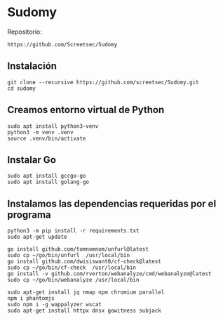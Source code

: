 <h1>Sudomy</h1>

Repositorio:
```
https://github.com/Screetsec/Sudomy
```

<h2>Instalación</h2>

```
git clone --recursive https://github.com/screetsec/Sudomy.git
cd sudomy
```

<h2>Creamos entorno virtual de Python</h2>

```
sudo apt install python3-venv
python3 -m venv .venv
source .venv/bin/activate
```

<h2>Instalar Go</h2>

```
sudo apt install gccgo-go 
sudo apt install golang-go
```

<h2>Instalamos las dependencias requeridas por el programa</h2>

```
python3 -m pip install -r requirements.txt
sudo apt-get update

go install github.com/tomnomnom/unfurl@latest
sudo cp ~/go/bin/unfurl  /usr/local/bin
go install github.com/dwisiswant0/cf-check@latest
sudo cp ~/go/bin/cf-check  /usr/local/bin
go install -v github.com/rverton/webanalyze/cmd/webanalyze@latest
sudo cp ~/go/bin/webanalyze /usr/local/bin 

sudo apt-get install jq nmap npm chromium parallel
npm i phantomjs
sudo npm i -g wappalyzer wscat
sudo apt-get install httpx dnsx gowitness subjack
```